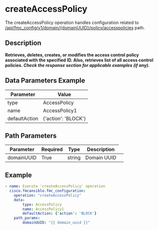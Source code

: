 # createAccessPolicy

The createAccessPolicy operation handles configuration related to [/api/fmc_config/v1/domain/{domainUUID}/policy/accesspolicies](/paths//api/fmc_config/v1/domain/{domain_uuid}/policy/accesspolicies.md) path.&nbsp;
## Description
**Retrieves, deletes, creates, or modifies the access control policy associated with the specified ID. Also, retrieves list of all access control policies. _Check the response section for applicable examples (if any)._**

## Data Parameters Example
| Parameter | Value |
| --------- | -------- |
| type | AccessPolicy |
| name | AccessPolicy1 |
| defaultAction | {'action': 'BLOCK'} |

## Path Parameters
| Parameter | Required | Type | Description |
| --------- | -------- | ---- | ----------- |
| domainUUID | True | string <td colspan=3> Domain UUID |

## Example
```yaml
- name: Execute 'createAccessPolicy' operation
  cisco.fmcansible.fmc_configuration:
    operation: "createAccessPolicy"
    data:
        type: AccessPolicy
        name: AccessPolicy1
        defaultAction: {'action': 'BLOCK'}
    path_params:
        domainUUID: "{{ domain_uuid }}"

```